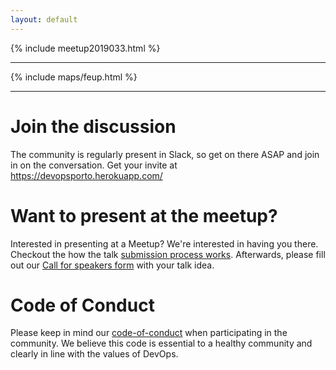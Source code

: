 ```yaml
---
layout: default
---
```

{% include meetup2019033.html %}
<hr/>
{% include maps/feup.html %}
<hr/>

<div class="tile is-ancestor">
    <div class="tile">
        <div class="box">
            <h1 class="title">Join the discussion</h1>
            <div class="content">
                The community is regularly present in Slack, so get on there ASAP and join in on the conversation. Get your invite at <a href="https://devopsporto.herokuapp.com/">https://devopsporto.herokuapp.com/</a>
            </div>
        </div>
    </div>
    <div class="tile">
        <div class="box is-info">
            <h1 class="title">Want to present at the meetup?</h1>
            <div class="content">
                Interested in presenting at a Meetup? We're interested in having you there. Checkout the how the talk <a href="speakerfollowup.html">submission process works</a>. Afterwards, please fill out our <a href="https://goo.gl/forms/LpS4noS5a3iA0vw83">Call for speakers form</a> with your talk idea.
            </div>
        </div>
    </div>
    <div class="tile">
        <div class="box">
            <h1 class="title">Code of Conduct</h1>
            <div class="content">
                Please keep in mind our <a href="codeofconduct.html">code-of-conduct</a> when participating in the community. We believe this code is essential to a healthy community and clearly in line with the values of DevOps.
            </div>
        </div>
    </div>
</div>
